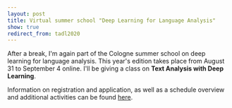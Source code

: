 ```yaml
---
layout: post
title: Virtual summer school "Deep Learning for Language Analysis" 
show: true
redirect_from: tadl2020
---
```


After a break, I'm again part of the Cologne summer school on deep learning for language analysis. This year's edition takes place from August 31 to September 4 online. I'll be giving a class on **Text Analysis with Deep Learning**.

Information on registration and application, as well as a schedule overview and additional activities can be found [here](https://ml-school.uni-koeln.de).